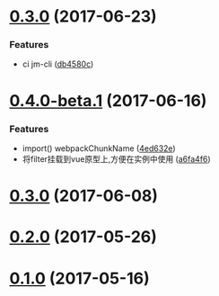 <a name="0.3.0"></a>
# [0.3.0](https://github.com/jm-team/vue-seed/compare/v0.4.0-beta.1...v0.3.0) (2017-06-23)


### Features

* ci jm-cli ([db4580c](https://github.com/jm-team/vue-seed/commit/db4580c))



<a name="0.4.0-beta.1"></a>
# [0.4.0-beta.1](https://github.com/jm-team/vue-seed/compare/v0.3.0...v0.4.0-beta.1) (2017-06-16)


### Features

* import() webpackChunkName ([4ed632e](https://github.com/jm-team/vue-seed/commit/4ed632e))
* 将filter挂载到vue原型上,方便在实例中使用 ([a6fa4f6](https://github.com/jm-team/vue-seed/commit/a6fa4f6))



<a name="0.3.0"></a>
# [0.3.0](https://github.com/jm-team/vue-seed/compare/v0.2.0...v0.3.0) (2017-06-08)



<a name="0.2.0"></a>
# [0.2.0](https://github.com/jm-team/vue-seed/compare/v0.1.0...v0.2.0) (2017-05-26)



<a name="0.1.0"></a>
# [0.1.0](https://github.com/jm-team/vue-seed/compare/0.1.0...v0.1.0) (2017-05-16)



